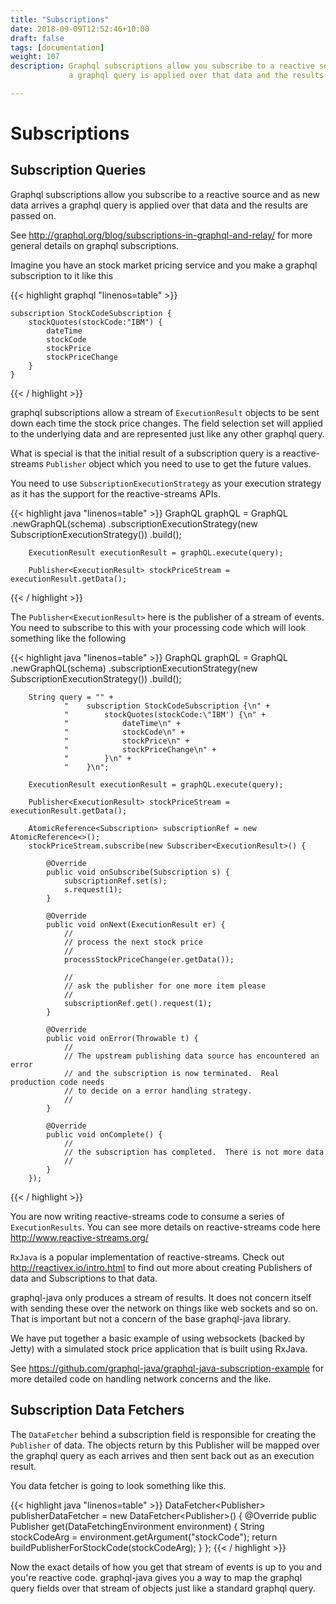 ```yaml
---
title: "Subscriptions"
date: 2018-09-09T12:52:46+10:00
draft: false
tags: [documentation]
weight: 107
description: Graphql subscriptions allow you subscribe to a reactive source and as new data arrives
             a graphql query is applied over that data and the results are passed on.

---
```

# Subscriptions

## Subscription Queries

Graphql subscriptions allow you subscribe to a reactive source and as new data arrives
a graphql query is applied over that data and the results are passed on.

See http://graphql.org/blog/subscriptions-in-graphql-and-relay/ for more general details on
graphql subscriptions.


Imagine you have an stock market pricing service and you make a graphql subscription to it like this

{{< highlight graphql "linenos=table" >}}

    subscription StockCodeSubscription {
        stockQuotes(stockCode:"IBM") {
            dateTime
            stockCode
            stockPrice
            stockPriceChange
        }
    }


{{< / highlight >}}

graphql subscriptions allow a stream of ``ExecutionResult`` objects to be sent down each time the stock price
changes.  The field selection set will applied to the underlying data and are represented just like any other
graphql query.

What is special is that the initial result of a subscription query is a reactive-streams ``Publisher`` object which you
need to use to get the future values.

You need to use ``SubscriptionExecutionStrategy`` as your execution strategy as it has the support for the reactive-streams APIs.

{{< highlight java "linenos=table" >}}
        GraphQL graphQL = GraphQL
                .newGraphQL(schema)
                .subscriptionExecutionStrategy(new SubscriptionExecutionStrategy())
                .build();

        ExecutionResult executionResult = graphQL.execute(query);

        Publisher<ExecutionResult> stockPriceStream = executionResult.getData();

{{< / highlight >}}


The ``Publisher<ExecutionResult>`` here is the publisher of a stream of events.  You need to subscribe to this with your processing
code which will look something like the following

{{< highlight java "linenos=table" >}}
        GraphQL graphQL = GraphQL
                .newGraphQL(schema)
                .subscriptionExecutionStrategy(new SubscriptionExecutionStrategy())
                .build();

        String query = "" +
                "    subscription StockCodeSubscription {\n" +
                "        stockQuotes(stockCode:\"IBM') {\n" +
                "            dateTime\n" +
                "            stockCode\n" +
                "            stockPrice\n" +
                "            stockPriceChange\n" +
                "        }\n" +
                "    }\n";

        ExecutionResult executionResult = graphQL.execute(query);

        Publisher<ExecutionResult> stockPriceStream = executionResult.getData();

        AtomicReference<Subscription> subscriptionRef = new AtomicReference<>();
        stockPriceStream.subscribe(new Subscriber<ExecutionResult>() {

            @Override
            public void onSubscribe(Subscription s) {
                subscriptionRef.set(s);
                s.request(1);
            }

            @Override
            public void onNext(ExecutionResult er) {
                //
                // process the next stock price
                //
                processStockPriceChange(er.getData());

                //
                // ask the publisher for one more item please
                //
                subscriptionRef.get().request(1);
            }

            @Override
            public void onError(Throwable t) {
                //
                // The upstream publishing data source has encountered an error
                // and the subscription is now terminated.  Real production code needs
                // to decide on a error handling strategy.
                //
            }

            @Override
            public void onComplete() {
                //
                // the subscription has completed.  There is not more data
                //
            }
        });

{{< / highlight >}}


You are now writing reactive-streams code to consume a series of ``ExecutionResults``.  You can see
more details on reactive-streams code here http://www.reactive-streams.org/

``RxJava`` is a popular implementation of reactive-streams.  Check out http://reactivex.io/intro.html to find out more
about creating Publishers of data and Subscriptions to that data.

graphql-java only produces a stream of results.  It does not concern itself with sending these over the network on things
like web sockets and so on.  That is important but not a concern of the base graphql-java library.

We have put together a basic example of using websockets (backed by Jetty) with a simulated stock price application that
is built using RxJava.

See https://github.com/graphql-java/graphql-java-subscription-example for more detailed code on handling network concerns and
the like.


## Subscription Data Fetchers

The ``DataFetcher`` behind a subscription field is responsible for creating the ``Publisher`` of data.  The objects
return by this Publisher will be mapped over the graphql query as each arrives and then sent back out as an execution result.

You data fetcher is going to look something like this.


{{< highlight java "linenos=table" >}}
        DataFetcher<Publisher<StockInfo>> publisherDataFetcher = new DataFetcher<Publisher<StockInfo>>() {
            @Override
            public Publisher<StockInfo> get(DataFetchingEnvironment environment) {
                String stockCodeArg = environment.getArgument("stockCode");
                return buildPublisherForStockCode(stockCodeArg);
            }
        };
{{< / highlight >}}


Now the exact details of how you get that stream of events is up to you and you're reactive code.  graphql-java
gives you a way to map the graphql query fields over that stream of objects just like a standard graphql query.

